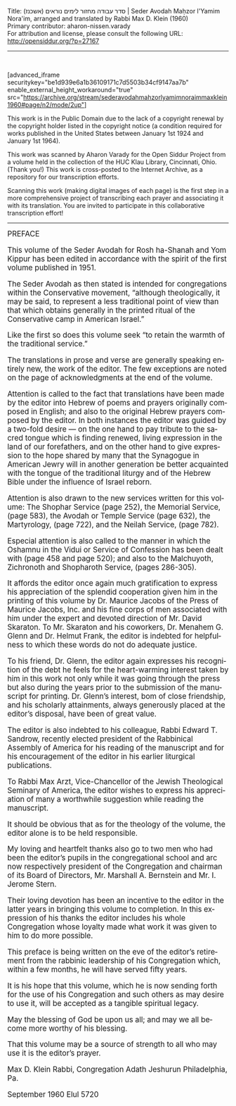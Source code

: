 <html>
<head></head>
<body>
Title: סדר עבודה מחזור לימים נוראים (אשכנז)‏ | Seder Avodah Maḥzor l'Yamim Nora'im, arranged and translated by Rabbi Max D. Klein (1960)<br />
Primary contributor: aharon-nissen.varady<br />
For attribution and license, please consult the following URL: <a href="http://opensiddur.org/?p=27167">http://opensiddur.org/?p=27167</a>
<p />
<hr />

&nbsp;

[advanced_iframe securitykey="be1d939e6a1b36109171c7d5503b34cf9147aa7b" enable_external_height_workaround="true" src="https://archive.org/stream/sederavodahmahzorlyamimnoraimmaxklein1960#page/n2/mode/2up"]

This work is in the Public Domain due to the lack of a copyright renewal by the copyright holder listed in the copyright notice (a condition required for works published in the United States between January 1st 1924 and January 1st 1964).

This work was scanned by Aharon Varady for the Open Siddur Project from a volume held in the collection of the HUC Klau Library, Cincinnati, Ohio. (Thank you!) This work is cross-posted to the Internet Archive, as a repository for our transcription efforts.

Scanning this work (making digital images of each page) is the first step in a more comprehensive project of transcribing each prayer and associating it with its translation. You are invited to participate in this collaborative transcription effort!

<hr />

<div class="english" lang="en" style="font-size: 1.2em;">
PREFACE

This volume of the Seder Avodah for Rosh ha-Shanah and Yom Kippur has been edited in accordance with the spirit of the first volume published in 1951. 

The Seder Avodah as then stated is intended for congregations within the Conservative movement, “although theologically, it may be said, to represent a less traditional point of view than that which obtains generally in the printed ritual of the Conservative camp in American Israel.” 

Like the first so does this volume seek “to retain the warmth of the traditional service.” 

The translations in prose and verse are generally speaking entirely new, the work of the editor. The few exceptions are noted on the page of acknowledgments at the end of the volume. 

Attention is called to the fact that translations have been made by the editor into Hebrew of poems and prayers originally composed in English; and also to the original Hebrew prayers composed by the editor. In both instances the editor was guided by a two-fold desire — on the one hand to pay tribute to the sacred tongue which is finding renewed, living expression in the land of our forefathers, and on the other hand to give expression to the hope shared by many that the Synagogue in American Jewry will in another generation be better acquainted with the tongue of the traditional liturgy and of the Hebrew Bible under the influence of Israel reborn. 

Attention is also drawn to the new services written for this volume: The Shophar Service (page 252), the Memorial Service, (page 583), the Avodah or Temple Service (page 632), the Martyrology, (page 722), and the Neilah Service, (page 782). 

Especial attention is also called to the manner in which the Oshamnu in the Vidui or Service of Confession has been dealt with (page 458 and page 520); and also to the Malchuyoth, Zichronoth and Shopharoth Service, (pages 286-305). 

It affords the editor once again much gratification to express his appreciation of the splendid cooperation given him in the printing of this volume by Dr. Maurice Jacobs of the Press of Maurice Jacobs, Inc. and his fine corps of men associated with him under the expert and devoted direction of Mr. David Skaraton. To Mr. Skaraton and his coworkers, Dr. Menahem G. Glenn and Dr. Helmut Frank, the editor is indebted for helpfulness to which these words do not do adequate justice. 

To his friend, Dr. Glenn, the editor again expresses his recognition of the debt he feels for the heart-warming interest taken by him in this work not only while it was going through the press but also during the years prior to the submission of the manuscript for printing. Dr. Glenn’s interest, bom of close friendship, and his scholarly attainments, always generously placed at the editor’s disposal, have been of great value. 

The editor is also indebted to his colleague, Rabbi Edward T. Sandrow, recently elected president of the Rabbinical Assembly of America for his reading of the manuscript and for his encouragement of the editor in his earlier liturgical publications. 

To Rabbi Max Arzt, Vice-Chancellor of the Jewish Theological Seminary of America, the editor wishes to express his appreciation of many a worthwhile suggestion while reading the manuscript. 

It should be obvious that as for the theology of the volume, the editor alone is to be held responsible. 

My loving and heartfelt thanks also go to two men who had been the editor’s pupils in the congregational school and arc now respectively president of the Congregation and chairman of its Board of Directors, Mr. Marshall A. Bernstein and Mr. I. Jerome Stern. 

Their loving devotion has been an incentive to the editor in the latter years in bringing this volume to completion. In this expression of his thanks the editor includes his whole Congregation whose loyalty made what work it was given to him to do more possible. 

This preface is being written on the eve of the editor’s retirement from the rabbinic leadership of his Congregation which, within a few months, he will have served fifty years. 

It is his hope that this volume, which he is now sending forth for the use of his Congregation and such others as may desire to use it, will be accepted as a tangible spiritual legacy. 

May the blessing of God be upon us all; and may we all become more worthy of his blessing. 

That this volume may be a source of strength to all who may use it is the editor’s prayer. 

Max D. Klein 
Rabbi, Congregation Adath Jeshurun 
Philadelphia, Pa. 

September 1960 
Elul 5720 
</div>

&nbsp;
</body>
</html>